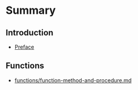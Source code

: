 # Summary

## Introduction

* [Preface](README.md)

## Functions

* [functions/function-method-and-procedure.md](//functions/function-method-and-procedure.md)





